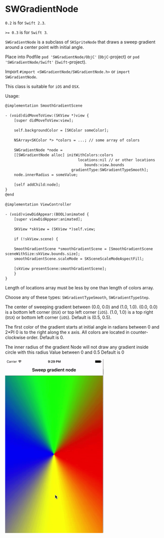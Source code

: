 # SWGradientNode

`0.2` is for `Swift 2.3`.

`>= 0.3` is for `Swift 3`.

`SWGradientNode` is a subclass of `SKSpriteNode` that draws a sweep gradient around a center point with initial angle.

Place into Podfile
`pod 'SWGradientNode/ObjC'` (`ObjC`-project) or
`pod 'SWGradientNode/Swift'` (`Swift`-project).

Import `#import <SWGradientNode/SWGradientNode.h>`
or `import SWGradientNode`.

This class is suitable for `iOS` and `OSX`.

Usage:

```objc
@implementation SmoothGradientScene

- (void)didMoveToView:(SKView *)view {
    [super didMoveToView:view];

    self.backgroundColor = [SKColor someColor];

    NSArray<SKColor *> *colors = ...; // some array of colors 

    SWGradientNode *node =
    [[SWGradientNode alloc] initWithColors:colors
                                 locations:nil // or other locations
                                    bounds:view.bounds
                              gradientType:SWGradientTypeSmooth];
    node.innerRadius = someValue;

    [self addChild:node];
}
@end

@implementation ViewController

- (void)viewDidAppear:(BOOL)animated {
    [super viewDidAppear:animated];

    SKView *skView = (SKView *)self.view;

    if (!skView.scene) {

    SmoothGradientScene *smoothGradientScene = [SmoothGradientScene sceneWithSize:skView.bounds.size];
    smoothGradientScene.scaleMode = SKSceneScaleModeAspectFill;

    [skView presentScene:smoothGradientScene];
    }
}
```
Length of locations array must be less by one than length of colors array.

Choose any of these types: `SWGradientTypeSmooth`, `SWGradientTypeStep`.

The center of sweeping gradient between (0.0, 0.0) and (1.0, 1.0).
(0.0, 0.0) is a bottom left corner (`OSX`) or top left corner (`iOS`).
(1.0, 1.0) is a top right (`OSX`) or bottom left corner (`iOS`).
Default is (0.5, 0.5).

The first color of the gradient starts at initial angle in radians between 0 and 2*PI
0 is to the right along the x axis.
All colors are located in counter-clockwise order.
Default is 0.

The inner radius of the gradient
Node will not draw any gradient inside circle with this radius
Value between 0 and 0.5
Default is 0

![Alt text](https://github.com/NSSimpleApps/SWGradientNode/blob/master/SWGradientNode.gif)
